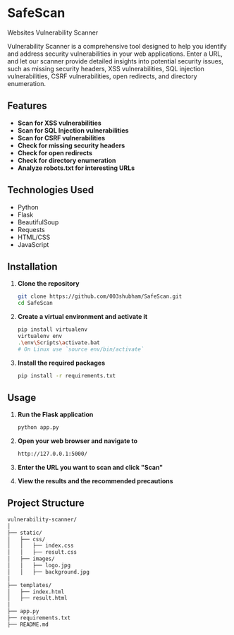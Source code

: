 # SafeScan
Websites Vulnerability Scanner

Vulnerability Scanner is a comprehensive tool designed to help you identify and address security vulnerabilities in your web applications. Enter a URL, and let our scanner provide detailed insights into potential security issues, such as missing security headers, XSS vulnerabilities, SQL injection vulnerabilities, CSRF vulnerabilities, open redirects, and directory enumeration.

## Features

- **Scan for XSS vulnerabilities**
- **Scan for SQL Injection vulnerabilities**
- **Scan for CSRF vulnerabilities**
- **Check for missing security headers**
- **Check for open redirects**
- **Check for directory enumeration**
- **Analyze robots.txt for interesting URLs**

## Technologies Used

- Python
- Flask
- BeautifulSoup
- Requests
- HTML/CSS
- JavaScript

## Installation

1. **Clone the repository**
   ```sh
   git clone https://github.com/003shubham/SafeScan.git
   cd SafeScan

2. **Create a virtual environment and activate it**
   ```sh
   pip install virtualenv
   virtualenv env
   .\env\Scripts\activate.bat
   # On Linux use `source env/bin/activate`

4. **Install the required packages**
   ```sh
   pip install -r requirements.txt

## Usage

1. **Run the Flask application**
   ```sh
   python app.py

3. **Open your web browser and navigate to**
   ```sh
   http://127.0.0.1:5000/

5. **Enter the URL you want to scan and click "Scan"**

6. **View the results and the recommended precautions**

## Project Structure
```sh
vulnerability-scanner/
│
├── static/
│   ├── css/
│   │   ├── index.css
│   │   ├── result.css
│   ├── images/
│   │   ├── logo.jpg
│   │   ├── background.jpg
│
├── templates/
│   ├── index.html
│   ├── result.html
│
├── app.py
├── requirements.txt
├── README.md
